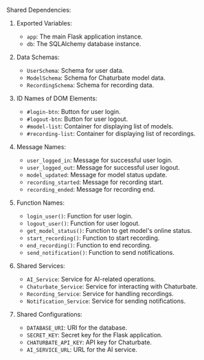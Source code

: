 Shared Dependencies:

1. Exported Variables:
   - `app`: The main Flask application instance.
   - `db`: The SQLAlchemy database instance.

2. Data Schemas:
   - `UserSchema`: Schema for user data.
   - `ModelSchema`: Schema for Chaturbate model data.
   - `RecordingSchema`: Schema for recording data.

3. ID Names of DOM Elements:
   - `#login-btn`: Button for user login.
   - `#logout-btn`: Button for user logout.
   - `#model-list`: Container for displaying list of models.
   - `#recording-list`: Container for displaying list of recordings.

4. Message Names:
   - `user_logged_in`: Message for successful user login.
   - `user_logged_out`: Message for successful user logout.
   - `model_updated`: Message for model status update.
   - `recording_started`: Message for recording start.
   - `recording_ended`: Message for recording end.

5. Function Names:
   - `login_user()`: Function for user login.
   - `logout_user()`: Function for user logout.
   - `get_model_status()`: Function to get model's online status.
   - `start_recording()`: Function to start recording.
   - `end_recording()`: Function to end recording.
   - `send_notification()`: Function to send notifications.
   
6. Shared Services:
   - `AI_Service`: Service for AI-related operations.
   - `Chaturbate_Service`: Service for interacting with Chaturbate.
   - `Recording_Service`: Service for handling recordings.
   - `Notification_Service`: Service for sending notifications.

7. Shared Configurations:
   - `DATABASE_URI`: URI for the database.
   - `SECRET_KEY`: Secret key for the Flask application.
   - `CHATURBATE_API_KEY`: API key for Chaturbate.
   - `AI_SERVICE_URL`: URL for the AI service.